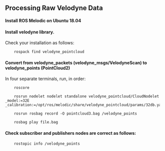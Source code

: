 ## Processing Raw Velodyne Data

#### Install ROS Melodic on Ubuntu 18.04

#### Install velodyne library. 

Check your installation as follows:

```
    rospack find velodyne_pointcloud
````


#### Convert from velodyne_packets (velodyne_msgs/VelodyneScan) to velodyne_points (PointCloud2)

In four separate terminals, run, in order:

```
    roscore
````

```
    rosrun nodelet nodelet standalone velodyne_pointcloud/CloudNodelet _model:=32E _calibration:=/opt/ros/melodic/share/velodyne_pointcloud/params/32db.yaml
````

```
    rosrun rosbag record -O pointcloud3.bag /velodyne_points
````

```
    rosbag play file.bag
````


#### Check subscriber and publishers nodes are correct as follows: 

```
    rostopic info /velodyne_points
````